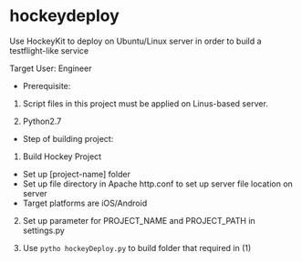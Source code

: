 # hockeydeploy
Use HockeyKit to deploy on Ubuntu/Linux server in order to build a testflight-like service


Target User: Engineer

* Prerequisite:

1. Script files in this project must be applied on Linus-based server.

2. Python2.7



* Step of building project:

1. Build Hockey Project

* Set up [project-name] folder
* Set up file directory in Apache http.conf to set up server file location on server
* Target platforms are iOS/Android

2. Set up parameter for PROJECT_NAME and PROJECT_PATH in settings.py

3. Use `pytho hockeyDeploy.py` to build folder that required in (1)
